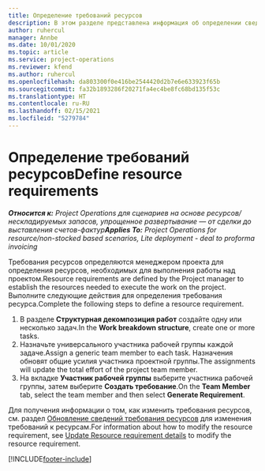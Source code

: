 ```yaml
---
title: Определение требований ресурсов
description: В этом разделе представлена информация об определении сведений требования ресурсов.
author: ruhercul
manager: Annbe
ms.date: 10/01/2020
ms.topic: article
ms.service: project-operations
ms.reviewer: kfend
ms.author: ruhercul
ms.openlocfilehash: da803300f0e416be2544420d2b7e6e633923f65b
ms.sourcegitcommit: fa32b1893286f20271fa4ec4be8fc68bd135f53c
ms.translationtype: HT
ms.contentlocale: ru-RU
ms.lasthandoff: 02/15/2021
ms.locfileid: "5279784"
---
```

# <a name="define-resource-requirements"></a><span data-ttu-id="6db7a-103">Определение требований ресурсов</span><span class="sxs-lookup"><span data-stu-id="6db7a-103">Define resource requirements</span></span>

<span data-ttu-id="6db7a-104">_**Относится к:** Project Operations для сценариев на основе ресурсов/нескладируемых запасов, упрощенное развертывание — от сделки до выставления счетов-фактур_</span><span class="sxs-lookup"><span data-stu-id="6db7a-104">_**Applies To:** Project Operations for resource/non-stocked based scenarios, Lite deployment - deal to proforma invoicing_</span></span>

<span data-ttu-id="6db7a-105">Требования ресурсов определяются менеджером проекта для определения ресурсов, необходимых для выполнения работы над проектом.</span><span class="sxs-lookup"><span data-stu-id="6db7a-105">Resource requirements are defined by the Project manager to establish the resources needed to execute the work on the project.</span></span> <span data-ttu-id="6db7a-106">Выполните следующие действия для определения требования ресурса.</span><span class="sxs-lookup"><span data-stu-id="6db7a-106">Complete the following steps to define a resource requirement.</span></span>

1.  <span data-ttu-id="6db7a-107">В разделе **Структурная декомпозиция работ** создайте одну или несколько задач.</span><span class="sxs-lookup"><span data-stu-id="6db7a-107">In the **Work breakdown structure**, create one or more tasks.</span></span>
2.  <span data-ttu-id="6db7a-108">Назначьте универсального участника рабочей группы каждой задаче.</span><span class="sxs-lookup"><span data-stu-id="6db7a-108">Assign a generic team member to each task.</span></span> <span data-ttu-id="6db7a-109">Назначения обновят общие усилия участника проектной группы.</span><span class="sxs-lookup"><span data-stu-id="6db7a-109">The assignments will update the total effort of the project team member.</span></span>
3.  <span data-ttu-id="6db7a-110">На вкладке **Участник рабочей группы** выберите участника рабочей группы, затем выберите **Создать требование**.</span><span class="sxs-lookup"><span data-stu-id="6db7a-110">On the **Team Member** tab, select the team member and then select **Generate Requirement**.</span></span>

<span data-ttu-id="6db7a-111">Для получения информации о том, как изменить требования ресурсов, см. раздел [Обновление сведений требования ресурсов](define-resource-requirements.md) для изменения требований к ресурсам.</span><span class="sxs-lookup"><span data-stu-id="6db7a-111">For information about how to modify the resource requirement, see [Update Resource requirement details](define-resource-requirements.md) to modify the resource requirement.</span></span>

[!INCLUDE[footer-include](../includes/footer-banner.md)]